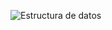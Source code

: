 ![Estructura de datos](https://github.com/Dilan1615/Estructuras/assets/166522911/5e5a2081-eb9e-441f-9e69-2f191fc30dc5)
